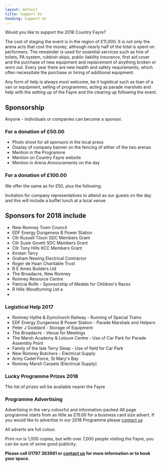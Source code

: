```yaml
---
layout: default
title: Support Us
heading: Support Us
---
```

Would you like to support the 2018 Country Fayre?

The cost of staging the event is in the region of £11,000. It is not only the arena acts that cost the money, although nearly half of the total is spent on performers. The remainder is used for essential services such as hire of toilets, PA system, rubbish skips, public liability insurance, first aid cover and the purchase of new equipment and replacement of anything broken or worn out. Every year there are new health and safety requirements, which often necessitate the purchase or hiring of additional equipment.

Any form of help is always most welcome, be it logistical such as loan of a van or equipment, selling of programmes, acting as parade marshals and help with the setting up of the Fayre and the clearing up following the event.

## Sponsorship

Anyone - individuals or companies can become a sponsor.

<div class="row">
  <div class="col-xs-12 col-sm-6">
    <div class="panel panel-default">
      <div class="panel-heading">
        <h3 class="panel-title">For a donation of &pound;50.00</h3>
      </div>
      <div class="panel-body">
        <ul>
          <li>Photo shoot for all sponsors in the local press</li>
          <li>Display of company banner on the fencing of either of the two arenas</li>
          <li>Mention in the Programme</li>
          <li>Mention on Country Fayre website</li>
          <li>Mention in Arena Annoucements on the day</li>
        </ul>
      </div>
    </div>
  </div>
  <div class="col-xs-12 col-sm-6">
    <div class="panel panel-default">
      <div class="panel-heading">
        <h3 class="panel-title">For a donation of &pound;100.00</h3>
      </div>
      <div class="panel-body">
        <p>We offer the same as for &pound;50, plus the following:</p>
        <p>Invitation for company representatives to attend as our guests on the day and this will include a buffet lunch at a local venue.</p>
      </div>
    </div>
  </div>
</div>

## Sponsors for 2018 include

* New Romney Town Council
* EDF Energy Dungeness B Power Station
* Cllr Russell Tilson SDC Members Grant 
* Cllr Susie Govett SDC Members Grant
* Cllr Tony Hills KCC Members Grant 
* Kirsten Terry
* Graham Newing Electrical Contractor
* Roger de Haan Charitable Trust
* B E Ames Builders Ltd
* The Broadacre, New Romney
* Romney Resource Centre
* Patricia Rolfe - Sponsorship of Medals for Children's Races
* R Hills Woodturning Ltd a
* 

### Logistical Help 2017

* Romney Hythe & Dymchurch Railway - Running of Special Trains
* EDF Energy Dungeness B Power Station - Parade Marshals and Helpers
* Peter J Goddard - Storage of Equipment
* The Broadacre - Venue for Meetings
* The Marsh Academy & Leisure Centre - Use of Car Park for Parade Assembly Point
* Family of the late Terry Sleap - Use of field for Car Park
* New Romney Butchers - Electrical Supply
* Army Cadet Force, St Mary's Bay
* Romney Marsh Carpets (Electrical Supply)

### Lucky Programme Prizes 2018

The list of prizes will be available nearer the Fayre

### Programme Advertising

Advertising in the very colourful and information-packed 48 page programme starts from as little as £15.00 for a business card size advert. If you would like to advertise in our 2018 Programme please [contact us](/contactUs)

All adverts are full colour.

Print run is 1,000 copies, but with over 7,000 people visiting the Fayre, you can be sure of some good publicity.

**Please call 01797 363981 or [contact us](/contactUs) for more information or to book your space.**

